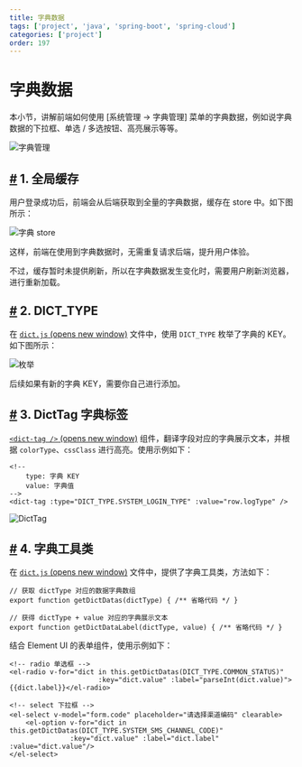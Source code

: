 ```yaml
---
title: 字典数据
tags: ['project', 'java', 'spring-boot', 'spring-cloud']
categories: ['project']
order: 197
---
```

# 字典数据

本小节，讲解前端如何使用 [系统管理 -> 字典管理] 菜单的字典数据，例如说字典数据的下拉框、单选 / 多选按钮、高亮展示等等。

 ![字典管理](https://doc.iocoder.cn/img/Vue2/%E5%AD%97%E5%85%B8%E6%95%B0%E6%8D%AE/01.png)

 ## [#](#_1-全局缓存) 1. 全局缓存

 用户登录成功后，前端会从后端获取到全量的字典数据，缓存在 store 中。如下图所示：

 ![字典 store](https://doc.iocoder.cn/img/Vue2/%E5%AD%97%E5%85%B8%E6%95%B0%E6%8D%AE/02.png)

 这样，前端在使用到字典数据时，无需重复请求后端，提升用户体验。

 不过，缓存暂时未提供刷新，所以在字典数据发生变化时，需要用户刷新浏览器，进行重新加载。

 ## [#](#_2-dict-type) 2. DICT\_TYPE

 在 [`dict.js`  (opens new window)](https://github.com/yudaocode/yudao-ui-admin-vue2/blob/master/src/utils/dict.js#L8-L58) 文件中，使用 `DICT_TYPE` 枚举了字典的 KEY。如下图所示：

 ![ 枚举](https://doc.iocoder.cn/img/Vue2/%E5%AD%97%E5%85%B8%E6%95%B0%E6%8D%AE/03.png)

 后续如果有新的字典 KEY，需要你自己进行添加。

 ## [#](#_3-dicttag-字典标签) 3. DictTag 字典标签

 [`<dict-tag />`  (opens new window)](https://github.com/yudaocode/yudao-ui-admin-vue2/blob/master/src/components/DictTag/index.vue) 组件，翻译字段对应的字典展示文本，并根据 `colorType`、`cssClass` 进行高亮。使用示例如下：

 
```
<!--
    type: 字典 KEY
    value: 字典值
-->
<dict-tag :type="DICT_TYPE.SYSTEM_LOGIN_TYPE" :value="row.logType" />

```
![DictTag](https://doc.iocoder.cn/img/Vue2/%E5%AD%97%E5%85%B8%E6%95%B0%E6%8D%AE/04.png)

 ## [#](#_4-字典工具类) 4. 字典工具类

 在 [`dict.js`  (opens new window)](https://github.com/yudaocode/yudao-ui-admin-vue2/blob/master/src/utils/dict.js#L8-L58) 文件中，提供了字典工具类，方法如下：

 
```
// 获取 dictType 对应的数据字典数组
export function getDictDatas(dictType) { /** 省略代码 */ }

// 获得 dictType + value 对应的字典展示文本
export function getDictDataLabel(dictType, value) { /** 省略代码 */ }

```
结合 Element UI 的表单组件，使用示例如下：

 
```
<!-- radio 单选框 -->
<el-radio v-for="dict in this.getDictDatas(DICT_TYPE.COMMON_STATUS)"
                      :key="dict.value" :label="parseInt(dict.value)">{{dict.label}}</el-radio>

<!-- select 下拉框 -->
<el-select v-model="form.code" placeholder="请选择渠道编码" clearable>
    <el-option v-for="dict in this.getDictDatas(DICT_TYPE.SYSTEM_SMS_CHANNEL_CODE)"
               :key="dict.value" :label="dict.label" :value="dict.value"/>
</el-select>

```
